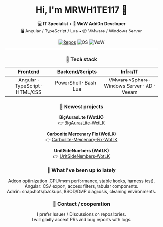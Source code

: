 <!-- Profil README -->
<h1 align="center">Hi, I'm MRWH1TE117 👋</h1>

<p align="center">
  <b>💻 IT Specialist</b> • <b>🧩 WoW AddOn Developer</b><br/>
  🖥️ Angular / TypeScript / Lua • 📦 VMware / Windows Server
</p>

<p align="center">
  <a href="https://github.com/MRWH1TE117?tab=repositories"><img alt="Repos" src="https://img.shields.io/badge/Repos-Open-green?style=flat-square"></a>
  <img alt="OS" src="https://img.shields.io/badge/Windows-11-0078D4?style=flat-square&logo=windows">
  <img alt="WoW" src="https://img.shields.io/badge/WoW-3.3.5a-FFCC00?style=flat-square">
</p>

<hr/>

<h3 align="center">🔧 Tech stack</h3>

<div align="center">

|            Frontend             |     Backend/Scripts     |                   Infra/IT                   |
| :-----------------------------: | :---------------------: | :------------------------------------------: |
| Angular · TypeScript · HTML/CSS | PowerShell · Bash · Lua | VMware vSphere · Windows Server · AD · Veeam |

</div>

<h3 align="center">🚀 Newest projects</h3>

<div align="center">
  <p><b>BigAurasLite (WotLK)</b><br/>
  👉 <a href="https://github.com/MRWH1TE117/BigAurasLite-WotLK">BigAurasLite-WotLK</a></p>

  <p><b>Carbonite Mercenary Fix (WotLK)</b><br/>
  👉 <a href="https://github.com/MRWH1TE117/CarboniteMercFix-WotLK">Carbonite-Mercenary-Fix-WotLK</a></p>

  <p><b>UnitSideNumbers (WotLK)</b><br/>
  👉 <a href="https://github.com/MRWH1TE117/UnitSideNumbers-WotLK">UnitSideNumbers-WotLK</a></p>
</div>

<h3 align="center">📌 What I've been up to lately</h3>

<div align="center">
  Addon optimization (CPU/mem performance, stable hooks, harness test).<br/>
  Angular: CSV export, access filters, tabular components.<br/>
  Admin: snapshots/backups, BSOD/DMP diagnosis, cleaning environments.
</div>

<h3 align="center">🤝 Contact / cooperation</h3>

<p align="center">
  I prefer Issues / Discussions on repositories.<br/>
  I will gladly accept PRs and bug reports with logs.
</p>
